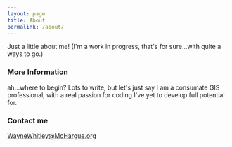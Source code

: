 ```yaml
---
layout: page
title: About
permalink: /about/
---
```


Just a little about me!  (I'm a work in progress, that's for sure...with quite a ways to go.)

### More Information

ah...where to begin?  Lots to write, but let's just say I am a consumate GIS professional, with a real passion for coding I've yet to develop full potential for.

### Contact me

[WayneWhitley@McHargue.org](mailto:WayneWhitley@McHargue.org)
